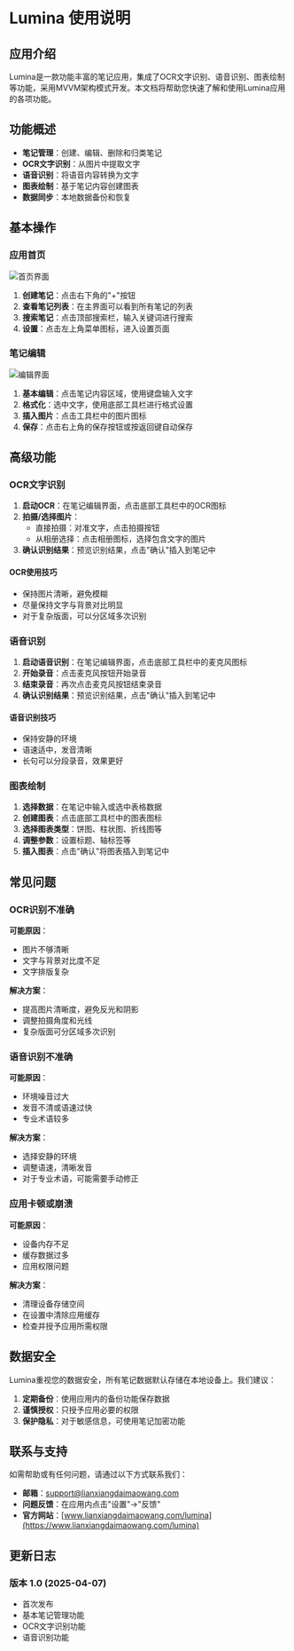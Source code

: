 # Lumina 使用说明

## 应用介绍

Lumina是一款功能丰富的笔记应用，集成了OCR文字识别、语音识别、图表绘制等功能，采用MVVM架构模式开发。本文档将帮助您快速了解和使用Lumina应用的各项功能。

## 功能概述

- **笔记管理**：创建、编辑、删除和归类笔记
- **OCR文字识别**：从图片中提取文字
- **语音识别**：将语音内容转换为文字
- **图表绘制**：基于笔记内容创建图表
- **数据同步**：本地数据备份和恢复

## 基本操作

### 应用首页

![首页界面](https://example.com/home_screen.png)

1. **创建笔记**：点击右下角的"+"按钮
2. **查看笔记列表**：在主界面可以看到所有笔记的列表
3. **搜索笔记**：点击顶部搜索栏，输入关键词进行搜索
4. **设置**：点击左上角菜单图标，进入设置页面

### 笔记编辑

![编辑界面](https://example.com/edit_screen.png)

1. **基本编辑**：点击笔记内容区域，使用键盘输入文字
2. **格式化**：选中文字，使用底部工具栏进行格式设置
3. **插入图片**：点击工具栏中的图片图标
4. **保存**：点击右上角的保存按钮或按返回键自动保存

## 高级功能

### OCR文字识别

1. **启动OCR**：在笔记编辑界面，点击底部工具栏中的OCR图标
2. **拍摄/选择图片**：
   - 直接拍摄：对准文字，点击拍摄按钮
   - 从相册选择：点击相册图标，选择包含文字的图片
3. **确认识别结果**：预览识别结果，点击"确认"插入到笔记中

#### OCR使用技巧

- 保持图片清晰，避免模糊
- 尽量保持文字与背景对比明显
- 对于复杂版面，可以分区域多次识别

### 语音识别

1. **启动语音识别**：在笔记编辑界面，点击底部工具栏中的麦克风图标
2. **开始录音**：点击麦克风按钮开始录音
3. **结束录音**：再次点击麦克风按钮结束录音
4. **确认识别结果**：预览识别结果，点击"确认"插入到笔记中

#### 语音识别技巧

- 保持安静的环境
- 语速适中，发音清晰
- 长句可以分段录音，效果更好

### 图表绘制

1. **选择数据**：在笔记中输入或选中表格数据
2. **创建图表**：点击底部工具栏中的图表图标
3. **选择图表类型**：饼图、柱状图、折线图等
4. **调整参数**：设置标题、轴标签等
5. **插入图表**：点击"确认"将图表插入到笔记中

## 常见问题

### OCR识别不准确

**可能原因**：
- 图片不够清晰
- 文字与背景对比度不足
- 文字排版复杂

**解决方案**：
- 提高图片清晰度，避免反光和阴影
- 调整拍摄角度和光线
- 复杂版面可分区域多次识别

### 语音识别不准确

**可能原因**：
- 环境噪音过大
- 发音不清或语速过快
- 专业术语较多

**解决方案**：
- 选择安静的环境
- 调整语速，清晰发音
- 对于专业术语，可能需要手动修正

### 应用卡顿或崩溃

**可能原因**：
- 设备内存不足
- 缓存数据过多
- 应用权限问题

**解决方案**：
- 清理设备存储空间
- 在设置中清除应用缓存
- 检查并授予应用所需权限

## 数据安全

Lumina重视您的数据安全，所有笔记数据默认存储在本地设备上。我们建议：

1. **定期备份**：使用应用内的备份功能保存数据
2. **谨慎授权**：只授予应用必要的权限
3. **保护隐私**：对于敏感信息，可使用笔记加密功能

## 联系与支持

如需帮助或有任何问题，请通过以下方式联系我们：

- **邮箱**：support@lianxiangdaimaowang.com
- **问题反馈**：在应用内点击"设置"->"反馈"
- **官方网站**：[www.lianxiangdaimaowang.com/lumina](https://www.lianxiangdaimaowang.com/lumina)

## 更新日志

### 版本 1.0 (2025-04-07)
- 首次发布
- 基本笔记管理功能
- OCR文字识别功能
- 语音识别功能 
